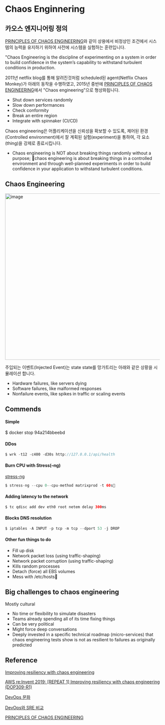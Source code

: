 # Chaos Enginnering

## 카오스 엔지니어링 정의

[PRINCIPLES OF CHAOS ENGINEERING](https://principlesofchaos.org/)와 같이 상용에서 비정상인 조건에서 시스템의 능력을 유지하기 위하여 사전에 시스템을 실험하는 훈련입니다. 

"Chaos Engineering is the discipline of experimenting on a system in order to build confidence in the system’s capability to withstand turbulent conditions in production.

2011년 netflix blog를 통해 알려진것처럼 scheduled된 agent(Netflix Chaos Monkey)가 아래의 동작을 수행하였고, 2015년 중반에 [PRINCIPLES OF CHAOS ENGINEERING](https://principlesofchaos.org/)에서 "Chaos engineering"으로 형상화됩니다. 

- Shut down services randomly
- Slow down performances
- Check conformity 
- Break an entire region
- Integrate with spinnaker (CI/CD)


Chaos engineering은 어플리케이션을 신뢰성을 확보할 수 있도록, 제어된 환경(Controlled environment)에서 잘 계획된 실험(experiment)을 통하여, 각 요소(thing)을 강제로 종료시킵니다.

- Chaos engineering is NOT about breaking things randomly without a purpose; chaos engineering is about breaking things in a controlled environment and through well-planned experiments in order to build confidence in your application to withstand turbulent conditions.

<!--
## Prerequisites to chaos engineering

### Software 
- Certificate expiration
- Memory leaks
- Licenses
- Versioning

### Infrastructure
- Redundancy (multi-AZ)
- Self-healing
- Isolation (bulkheads)
- Infrastructure as code

### Application
- Timeouts
- Retries w/backoff
- Exception handling
- Circuit breakers
- Load shedding

### Operations
- Human operators
- Monitoring and observability
- Incident response
- Measure, measure, measure
-->

## Chaos Engineering


<img width="541" alt="image" src="https://user-images.githubusercontent.com/52392004/204069568-45be3593-0e77-416f-a63e-c78b52ba3948.png">


주입되는 이벤트(Injected Event)는 state state를 망가트리는 아래와 같은 상황을 시뮬레이션 합니다. 

- Hardware failures, like servers dying
- Software failures, like malformed responses
- Nonfailure events, like spikes in traffic or scaling events

## Commends

#### Simple 

$ docker stop 94a214bbeebd

#### DDos

```java
$ wrk -t12 -c400 -d30s http://127.0.0.1/api/health
```

#### Burn CPU with Stress(–ng)

[stress-ng](https://wiki.ubuntu.com/Kernel/Reference/stress-ng)

```java
$ stress-ng --cpu 0--cpu-method matrixprod -t 60s
```

#### Adding latency to the network

```java
$ tc qdisc add dev eth0 root netem delay 300ms
```

#### Blocks DNS resolution

```java
$ iptables -A INPUT -p tcp -m tcp --dport 53 -j DROP
```

#### Other fun things to do
- Fill up disk
- Network packet loss (using traffic-shaping)
- Network packet corruption (using traffic-shaping)
- Kills random processes
- Detach (force) all EBS volumes
- Mess with /etc/hosts


## Big challenges to chaos engineering

Mostly cultural  

- No time or flexibility to simulate disasters
- Teams already spending all of its time fixing things
- Can be very political
- Might force deep conversations
- Deeply invested in a specific technical roadmap (micro-services) that chaos engineering tests show is not as resilient to failures as originally predicted







## Reference

[Improving resiliency with chaos engineering](https://disaster-recovery.workshop.aws/en/intro/concepts/chaos-engineering.html)

[AWS re:Invent 2019: [REPEAT 1] Improving resiliency with chaos engineering (DOP309-R1)](https://www.youtube.com/watch?v=ztiPjey2rfY)

[DevOps 문화](https://www.redhat.com/ko/topics/devops)

[DevOps와 SRE 비교](https://www.redhat.com/ko/topics/devops/what-is-sre)

[PRINCIPLES OF CHAOS ENGINEERING](https://principlesofchaos.org/)
